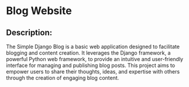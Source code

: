 # Blog Website

## Description:
The Simple Django Blog is a basic web application designed to facilitate blogging and content creation. It leverages the Django framework, a powerful Python web framework, to provide an intuitive and user-friendly interface for managing and publishing blog posts. This project aims to empower users to share their thoughts, ideas, and expertise with others through the creation of engaging blog content.
